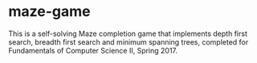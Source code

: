 # maze-game

This is a self-solving Maze completion game that implements depth first search, breadth first search and minimum spanning trees, completed for Fundamentals of Computer Science II, Spring 2017.
